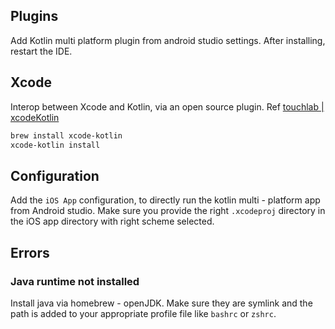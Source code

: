 

## Plugins

Add Kotlin multi platform plugin from android studio settings.
After installing, restart the IDE.

## Xcode

Interop between Xcode and Kotlin, via an open source plugin.
Ref [touchlab | xcodeKotlin](https://touchlab.co/xcodekotlin)

```sh
brew install xcode-kotlin
xcode-kotlin install
```

## Configuration

Add the `iOS App` configuration, to directly run the kotlin multi - platform app from Android studio.
Make sure you provide the right `.xcodeproj` directory in the iOS app directory with right scheme selected.


## Errors

### Java runtime not installed

Install java via homebrew - openJDK.
Make sure they are symlink and the path is added to your appropriate profile file like `bashrc` or `zshrc`.
